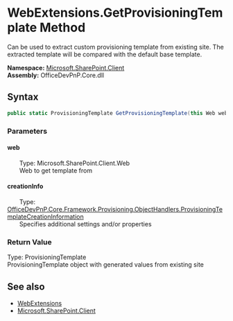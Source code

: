 # WebExtensions.GetProvisioningTemplate Method  
 Can be used to extract custom provisioning template from existing site. The extracted template will be compared with the default base template.   

**Namespace:** [Microsoft.SharePoint.Client](Microsoft.SharePoint.Client.md)  
**Assembly:** OfficeDevPnP.Core.dll  
## Syntax
```C#
public static ProvisioningTemplate GetProvisioningTemplate(this Web web, ProvisioningTemplateCreationInformation creationInfo)
```
### Parameters
#### web  
&emsp;&emsp;Type: Microsoft.SharePoint.Client.Web  
&emsp;&emsp;Web to get template from  

  

#### creationInfo  
&emsp;&emsp;Type: [OfficeDevPnP.Core.Framework.Provisioning.ObjectHandlers.ProvisioningTemplateCreationInformation](OfficeDevPnP.Core.Framework.Provisioning.ObjectHandlers.ProvisioningTemplateCreationInformation.md)  
&emsp;&emsp;Specifies additional settings and/or properties  

  

### Return Value
Type: ProvisioningTemplate  
ProvisioningTemplate object with generated values from existing site  


## See also
- [WebExtensions](Microsoft.SharePoint.Client.WebExtensions.md) 
- [Microsoft.SharePoint.Client](Microsoft.SharePoint.Client.md) 
